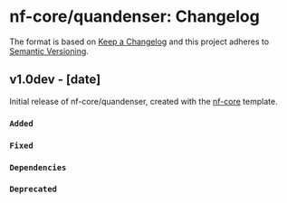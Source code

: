 # nf-core/quandenser: Changelog

The format is based on [Keep a Changelog](https://keepachangelog.com/en/1.0.0/)
and this project adheres to [Semantic Versioning](https://semver.org/spec/v2.0.0.html).

## v1.0dev - [date]

Initial release of nf-core/quandenser, created with the [nf-core](https://nf-co.re/) template.

### `Added`

### `Fixed`

### `Dependencies`

### `Deprecated`
